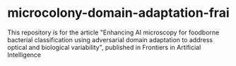 # microcolony-domain-adaptation-frai
This repository is for the article "Enhancing AI microscopy for foodborne bacterial classification using adversarial domain adaptation to address optical and biological variability", published in Frontiers in Artificial Intelligence
